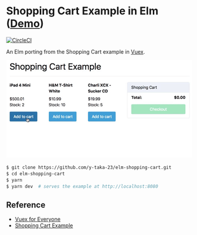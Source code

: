 Shopping Cart Example in Elm ([Demo](https://y-taka-23.github.io/elm-shopping-cart/))
============================

[![CircleCI](https://circleci.com/gh/y-taka-23/dynamodbenums/tree/master.svg?style=svg)](https://circleci.com/gh/y-taka-23/dynamodbenums/tree/master)

An Elm porting from the Shopping Cart example in [Vuex](https://vueschool.io/courses/vuex-for-everyone).

![shopping_cart](demo.gif)

```bash
$ git clone https://github.com/y-taka-23/elm-shopping-cart.git
$ cd elm-shopping-cart
$ yarn
$ yarn dev  # serves the example at http://localhost:8080
```

Reference
---------

* [Vuex for Everyone](https://vueschool.io/courses/vuex-for-everyone)
* [Shopping Cart Example](https://github.com/vuejs/vuex/tree/dev/examples/shopping-cart)
